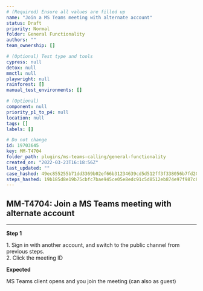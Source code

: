 ```yaml
---
# (Required) Ensure all values are filled up
name: "Join a MS Teams meeting with alternate account"
status: Draft
priority: Normal
folder: General Functionality
authors: ""
team_ownership: []

# (Optional) Test type and tools
cypress: null
detox: null
mmctl: null
playwright: null
rainforest: []
manual_test_environments: []

# (Optional)
component: null
priority_p1_to_p4: null
location: null
tags: []
labels: []

# Do not change
id: 19703645
key: MM-T4704
folder_path: plugins/ms-teams-calling/general-functionality
created_on: "2022-03-23T16:18:56Z"
last_updated: ""
case_hashed: 49ec855255b71dd3369b02ef66b31234639cd5d512ff3f338056b7fd2080ceb39d5c6bdfadecbcee7db053be1595a04d
steps_hashed: 19b185d8e19b75cbfc7bae945ce05e8edc91c5d8512eb874e97f987c86318aaa9d00f83a88ba0b1353acfe859b0ab615
---
```


## MM-T4704: Join a MS Teams meeting with alternate account

---

**Step 1**

1\. Sign in with another account, and switch to the public channel from previous steps.\
2\. Click the meeting ID

**Expected**

MS Teams client opens and you join the meeting (can also as guest)
